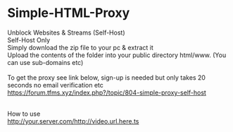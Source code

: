 # Simple-HTML-Proxy
Unblock Websites &amp; Streams (Self-Host)<br>
Self-Host Only<br>
Simply download the zip file to your pc & extract it<br>
Upload the contents of the folder into your public directory html/www. (You can use sub-domains etc)<br><br>
To get the proxy see link below, sign-up is needed but only takes 20 seconds no email verification etc<br>
https://forum.tfms.xyz/index.php?/topic/804-simple-proxy-self-host<br><br>

How to use<br>
http://your.server.com/http://video.url.here.ts
